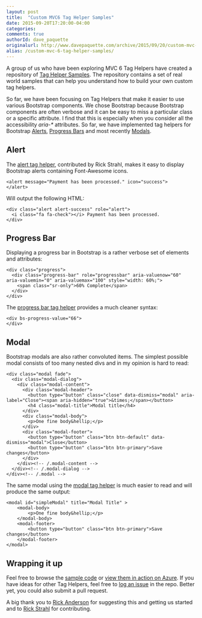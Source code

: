 ```yaml
---
layout: post
title:  "Custom MVC6 Tag Helper Samples"
date: 2015-09-20T17:20:00-04:00
categories:
comments: true
authorId: dave_paquette
originalurl: http://www.davepaquette.com/archive/2015/09/20/custom-mvc-6-tag-helper-samples.aspx
alias: /custom-mvc-6-tag-helper-samples/
---
```

A group of us who have been exploring MVC 6 Tag Helpers have created a repository of [Tag Helper Samples](https://github.com/dpaquette/TagHelperSamples). The repository contains a set of real world samples that can help you understand how to build your own custom tag helpers.

So far, we have been focusing on Tag Helpers that make it easier to use various Bootstrap components. We chose Bootstrap because Bootstrap components are often verbose and it can be easy to miss a particular class or a specific attribute. I find that this is especially when you consider all the accessibility _aria-*_ attributes. So far, we have implemented tag helpers for Bootstrap [Alerts](http://getbootstrap.com/components/#alerts), [Progress Bars](http://getbootstrap.com/components/#progress) and most recently [Modals](http://getbootstrap.com/javascript/#modals).

## Alert

The [alert tag helper](https://github.com/dpaquette/TagHelperSamples/blob/master/TagHelperSamples/src/TagHelperSamples/TagHelpers/AlertTagHelper.cs), contributed by Rick Strahl, makes it easy to display Bootstrap alerts containing Font-Awesome icons.

```
<alert message="Payment has been processed." icon="success">
</alert>
```

Will output the following HTML:

```
<div class="alert alert-success" role="alert">
  <i class="fa fa-check"></i> Payment has been processed.
</div>
```

## Progress Bar

Displaying a progress bar in Bootstrap is a rather verbose set of elements and attributes:

```
<div class="progress">
  <div class="progress-bar" role="progressbar" aria-valuenow="60" aria-valuemin="0" aria-valuemax="100" style="width: 60%;">
    <span class="sr-only">60% Complete</span>
  </div>
</div>
```
The [progress bar tag helper](https://github.com/dpaquette/TagHelperSamples/blob/master/TagHelperSamples/src/TagHelperSamples/TagHelpers/ProgressBarTagHelper.cs) provides a much cleaner syntax:

```
<div bs-progress-value="66">
</div>
```

## Modal

Bootstrap modals are also rather convoluted items. The simplest possible modal consists of too many nested divs and in my opinion is hard to read:

```
<div class="modal fade">
  <div class="modal-dialog">
    <div class="modal-content">
      <div class="modal-header">
        <button type="button" class="close" data-dismiss="modal" aria-label="Close"><span aria-hidden="true">&times;</span></button>
        <h4 class="modal-title">Modal title</h4>
      </div>
      <div class="modal-body">
        <p>One fine body&hellip;</p>
      </div>
      <div class="modal-footer">
        <button type="button" class="btn btn-default" data-dismiss="modal">Close</button>
        <button type="button" class="btn btn-primary">Save changes</button>
      </div>
    </div><!-- /.modal-content -->
  </div><!-- /.modal-dialog -->
</div><!-- /.modal -->
```

The same modal using the [modal tag helper](https://github.com/dpaquette/TagHelperSamples/blob/master/TagHelperSamples/src/TagHelperSamples/TagHelpers/ModalTagHelper.cs) is much easier to read and will produce the same output:

```
<modal id="simpleModal" title="Modal Title" >
    <modal-body>
        <p>One fine body&hellip;</p>
    </modal-body>
    <modal-footer>
        <button type="button" class="btn btn-primary">Save changes</button>
    </modal-footer>
</modal>
```

## Wrapping it up

Feel free to browse the [sample code](https://github.com/dpaquette/TagHelperSamples/tree/master/TagHelperSamples/src/TagHelperSamples/TagHelpers) or [view them in action on Azure](http://taghelpersamples.azurewebsites.net/). If you have ideas for other Tag Helpers, feel free to [log an issue](https://github.com/dpaquette/TagHelperSamples/issues) in the repo. Better yet, you could also submit a pull request.

A big thank you to [Rick Anderson](https://twitter.com/RickAndMSFT) for suggesting this and getting us started and to [Rick Strahl](http://weblog.west-wind.com/) for contributing.
